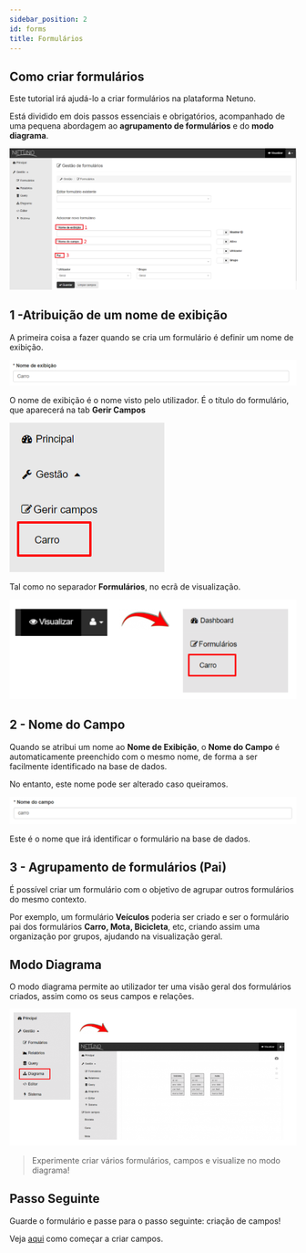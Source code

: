 ```yaml
---
sidebar_position: 2
id: forms
title: Formulários
---
```


## Como criar formulários

Este tutorial irá ajudá-lo a criar formulários na plataforma Netuno.

Está dividido em dois passos essenciais e obrigatórios, acompanhado de uma pequena abordagem ao **agrupamento de formulários** e do **modo diagrama**.

![formularios1.png](/docs/assets/formularios1.png)

## 1 -Atribuição de um nome de exibição

A primeira coisa a fazer quando se cria um formulário é definir um nome de exibição.

![formularios2.png](/docs/assets/formularios2.png)

O nome de exibição é o nome visto pelo utilizador. É o título do formulário, que aparecerá na tab **Gerir Campos**

![formularios3.png](/docs/assets/formularios3.png)

Tal como no separador **Formulários**, no ecrã de visualização.

![formularios4.png](/docs/assets/formularios4.png)

## 2 - Nome do Campo

Quando se atribui um nome ao **Nome de Exibição**, o **Nome do Campo** é automaticamente preenchido com o mesmo nome, de forma a ser facilmente identificado na base de dados.

No entanto, este nome pode ser alterado caso queiramos.

![formularios5.png](/docs/assets/formularios5.png)

Este é o nome que irá identificar o formulário na base de dados.

## 3 - Agrupamento de formulários (Pai)

É possível criar um formulário com o objetivo de agrupar outros formulários do mesmo contexto.

Por exemplo, um formulário **Veículos** poderia ser criado e ser o formulário pai dos formulários **Carro, Mota, Bicicleta**, etc, criando assim uma organização por grupos, ajudando na visualização geral.

## Modo Diagrama

O modo diagrama permite ao utilizador ter uma visão geral dos formulários criados, assim como os seus campos e relações.

![formularios6.png](/docs/assets/formularios6.png)

> Experimente criar vários formulários, campos e visualize no modo diagrama!

## Passo Seguinte

Guarde o formulário e passe para o passo seguinte: criação de campos!

Veja [aqui](/docs/academy/ui/fields) como começar a criar campos.
